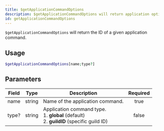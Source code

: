 ```yaml
---
title: $getApplicationCommandOptions
description: $getApplicationCommandOptions will return application options of a given application command.
id: getApplicationCommandOptions
---
```


`$getApplicationCommandOptions` will return the ID of a given application command.

## Usage

```php
$getApplicationCommandOptions[name;type?]
```

## Parameters

| Field | Type   | Description                                                                                        | Required |
| ----- | ------ | -------------------------------------------------------------------------------------------------- | :------: |
| name  | string | Name of the application command.                                                                   |   true   |
| type? | string | Application command type. <br /> 1. **global** (default) <br /> 2. **guildID** (specific guild ID) |  false   |
